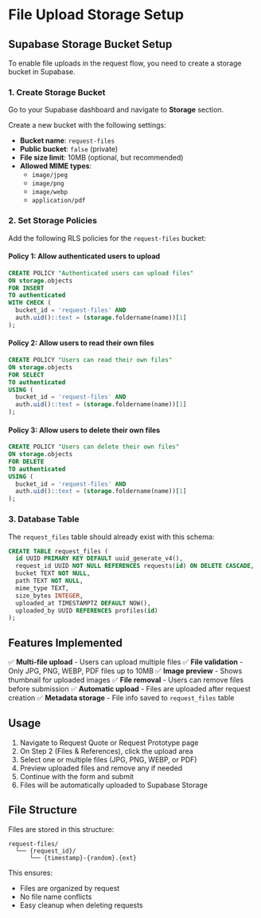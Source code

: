 # File Upload Storage Setup

## Supabase Storage Bucket Setup

To enable file uploads in the request flow, you need to create a storage bucket in Supabase.

### 1. Create Storage Bucket

Go to your Supabase dashboard and navigate to **Storage** section.

Create a new bucket with the following settings:

- **Bucket name**: `request-files`
- **Public bucket**: `false` (private)
- **File size limit**: 10MB (optional, but recommended)
- **Allowed MIME types**:
  - `image/jpeg`
  - `image/png`
  - `image/webp`
  - `application/pdf`

### 2. Set Storage Policies

Add the following RLS policies for the `request-files` bucket:

#### Policy 1: Allow authenticated users to upload

```sql
CREATE POLICY "Authenticated users can upload files"
ON storage.objects
FOR INSERT
TO authenticated
WITH CHECK (
  bucket_id = 'request-files' AND
  auth.uid()::text = (storage.foldername(name))[1]
);
```

#### Policy 2: Allow users to read their own files

```sql
CREATE POLICY "Users can read their own files"
ON storage.objects
FOR SELECT
TO authenticated
USING (
  bucket_id = 'request-files' AND
  auth.uid()::text = (storage.foldername(name))[1]
);
```

#### Policy 3: Allow users to delete their own files

```sql
CREATE POLICY "Users can delete their own files"
ON storage.objects
FOR DELETE
TO authenticated
USING (
  bucket_id = 'request-files' AND
  auth.uid()::text = (storage.foldername(name))[1]
);
```

### 3. Database Table

The `request_files` table should already exist with this schema:

```sql
CREATE TABLE request_files (
  id UUID PRIMARY KEY DEFAULT uuid_generate_v4(),
  request_id UUID NOT NULL REFERENCES requests(id) ON DELETE CASCADE,
  bucket TEXT NOT NULL,
  path TEXT NOT NULL,
  mime_type TEXT,
  size_bytes INTEGER,
  uploaded_at TIMESTAMPTZ DEFAULT NOW(),
  uploaded_by UUID REFERENCES profiles(id)
);
```

## Features Implemented

✅ **Multi-file upload** - Users can upload multiple files
✅ **File validation** - Only JPG, PNG, WEBP, PDF files up to 10MB
✅ **Image preview** - Shows thumbnail for uploaded images
✅ **File removal** - Users can remove files before submission
✅ **Automatic upload** - Files are uploaded after request creation
✅ **Metadata storage** - File info saved to `request_files` table

## Usage

1. Navigate to Request Quote or Request Prototype page
2. On Step 2 (Files & References), click the upload area
3. Select one or multiple files (JPG, PNG, WEBP, or PDF)
4. Preview uploaded files and remove any if needed
5. Continue with the form and submit
6. Files will be automatically uploaded to Supabase Storage

## File Structure

Files are stored in this structure:

```
request-files/
  └── {request_id}/
      └── {timestamp}-{random}.{ext}
```

This ensures:

- Files are organized by request
- No file name conflicts
- Easy cleanup when deleting requests
